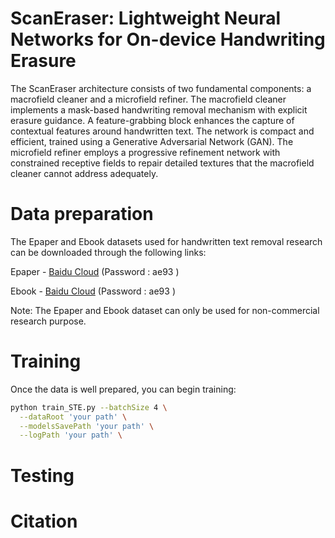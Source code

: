 # ScanEraser: Lightweight Neural Networks for On-device Handwriting Erasure
The ScanEraser architecture consists of two fundamental components: a macrofield cleaner and a microfield refiner. The macrofield cleaner implements a mask-based handwriting removal mechanism with explicit erasure guidance. A feature-grabbing block enhances the capture
of contextual features around handwritten text. The network is compact and efficient, trained using a Generative Adversarial Network (GAN). The microfield refiner employs a progressive refinement network with constrained receptive fields to repair detailed textures that the
macrofield cleaner cannot address adequately.
# Data preparation
The Epaper and Ebook datasets used for handwritten text removal research can be downloaded through the following links:

Epaper - [Baidu Cloud](https://pan.baidu.com/s/1gPMinVglYJMNzcTckGkb3g) (Password : ae93 )  

Ebook - [Baidu Cloud](https://pan.baidu.com/s/1TKdsoSBdCk3GxgliVtaB2Q) (Password : ae93 )

Note: The Epaper and Ebook dataset can only be used for non-commercial research purpose.
# Training
Once the data is well prepared, you can begin training:

```bash
python train_STE.py --batchSize 4 \
  --dataRoot 'your path' \
  --modelsSavePath 'your path' \
  --logPath 'your path' \
```

# Testing

# Citation
